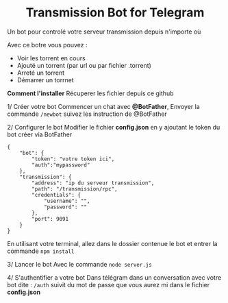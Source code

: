 <h1 align="center">Transmission Bot for Telegram</h1>

Un bot pour controlé votre serveur transmission depuis n'importe où

Avec ce botre vous pouvez :
- Voir les torrent en cours
- Ajouté un torrent (par url ou par fichier .torrent)
- Arreté un torrent
- Démarrer un torrnet

<b>Comment l'installer</b>
Récuperer les fichier depuis ce github

1/ Créer votre bot
Commencer un chat avec <b>@BotFather</b>, Envoyer la commande <code>/newbot</code> suivez les instruction de @BotFather

2/ Configurer le bot
Modifier le fichier <b>config.json</b> en y ajoutant le token du bot créer via BotFather

```
{
    "bot": {
        "token": "votre token ici",
        "auth":"mypassword"
    },
    "transmission": {
        "address": "ip du serveur transmission",
        "path": "/transmission/rpc",
        "credentials": {
            "username": "",
            "password": ""
        },
        "port": 9091
    }
}
```

En utilisant votre terminal, allez dans le dossier contenue le bot et entrer la commande <code>npm install</code>

3/ Lancer le bot
Avec le commande <code>node server.js</code>

4/ S'authentifier a votre bot
Dans télégram dans un conversation avec votre bot dite : <code>/auth</code> suivit du mot de passe que vous aurez mi dans le fichier <b>config.json</b>

